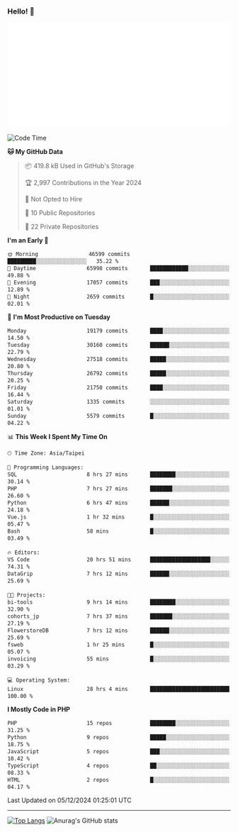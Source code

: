 ### Hello! 👋

![Metrics](/metrics.classic.svg)

<!--START_SECTION:waka-->
![Code Time](http://img.shields.io/badge/Code%20Time-2%2C069%20hrs%2019%20mins-blue)

**🐱 My GitHub Data** 

> 📦 419.8 kB Used in GitHub's Storage 
 > 
> 🏆 2,997 Contributions in the Year 2024
 > 
> 🚫 Not Opted to Hire
 > 
> 📜 10 Public Repositories 
 > 
> 🔑 22 Private Repositories 
 > 
**I'm an Early 🐤** 

```text
🌞 Morning                46599 commits       █████████░░░░░░░░░░░░░░░░   35.22 % 
🌆 Daytime                65998 commits       ████████████░░░░░░░░░░░░░   49.88 % 
🌃 Evening                17057 commits       ███░░░░░░░░░░░░░░░░░░░░░░   12.89 % 
🌙 Night                  2659 commits        █░░░░░░░░░░░░░░░░░░░░░░░░   02.01 % 
```
📅 **I'm Most Productive on Tuesday** 

```text
Monday                   19179 commits       ████░░░░░░░░░░░░░░░░░░░░░   14.50 % 
Tuesday                  30160 commits       ██████░░░░░░░░░░░░░░░░░░░   22.79 % 
Wednesday                27518 commits       █████░░░░░░░░░░░░░░░░░░░░   20.80 % 
Thursday                 26792 commits       █████░░░░░░░░░░░░░░░░░░░░   20.25 % 
Friday                   21750 commits       ████░░░░░░░░░░░░░░░░░░░░░   16.44 % 
Saturday                 1335 commits        ░░░░░░░░░░░░░░░░░░░░░░░░░   01.01 % 
Sunday                   5579 commits        █░░░░░░░░░░░░░░░░░░░░░░░░   04.22 % 
```


📊 **This Week I Spent My Time On** 

```text
🕑︎ Time Zone: Asia/Taipei

💬 Programming Languages: 
SQL                      8 hrs 27 mins       ████████░░░░░░░░░░░░░░░░░   30.14 % 
PHP                      7 hrs 27 mins       ███████░░░░░░░░░░░░░░░░░░   26.60 % 
Python                   6 hrs 47 mins       ██████░░░░░░░░░░░░░░░░░░░   24.18 % 
Vue.js                   1 hr 32 mins        █░░░░░░░░░░░░░░░░░░░░░░░░   05.47 % 
Bash                     58 mins             █░░░░░░░░░░░░░░░░░░░░░░░░   03.49 % 

🔥 Editors: 
VS Code                  20 hrs 51 mins      ███████████████████░░░░░░   74.31 % 
DataGrip                 7 hrs 12 mins       ██████░░░░░░░░░░░░░░░░░░░   25.69 % 

🐱‍💻 Projects: 
bi-tools                 9 hrs 14 mins       ████████░░░░░░░░░░░░░░░░░   32.90 % 
cohorts_jp               7 hrs 37 mins       ███████░░░░░░░░░░░░░░░░░░   27.19 % 
FlowerstoreDB            7 hrs 12 mins       ██████░░░░░░░░░░░░░░░░░░░   25.69 % 
fsweb                    1 hr 25 mins        █░░░░░░░░░░░░░░░░░░░░░░░░   05.07 % 
invoicing                55 mins             █░░░░░░░░░░░░░░░░░░░░░░░░   03.29 % 

💻 Operating System: 
Linux                    28 hrs 4 mins       █████████████████████████   100.00 % 
```

**I Mostly Code in PHP** 

```text
PHP                      15 repos            ████████░░░░░░░░░░░░░░░░░   31.25 % 
Python                   9 repos             █████░░░░░░░░░░░░░░░░░░░░   18.75 % 
JavaScript               5 repos             ███░░░░░░░░░░░░░░░░░░░░░░   10.42 % 
TypeScript               4 repos             ██░░░░░░░░░░░░░░░░░░░░░░░   08.33 % 
HTML                     2 repos             █░░░░░░░░░░░░░░░░░░░░░░░░   04.17 % 
```




 Last Updated on 05/12/2024 01:25:01 UTC
<!--END_SECTION:waka-->

<hr>

<span style="display:inline-block">[![Top Langs](https://github-readme-stats.vercel.app/api/top-langs/?username=maureendadap&layout=compact&theme=transparent)](https://github.com/anuraghazra/github-readme-stats)</span>
<span style="display:inline-block">![Anurag's GitHub stats](https://github-readme-stats.vercel.app/api?username=maureendadap&show_icons=true&theme=transparent&count_private=true)</span>

<!--
**MaureenDadap/maureendadap** is a ✨ _special_ ✨ repository because its `README.md` (this file) appears on your GitHub profile.

Here are some ideas to get you started:

- 🔭 I’m currently working on ...
- 🌱 I’m currently learning ...
- 👯 I’m looking to collaborate on ...
- 🤔 I’m looking for help with ...
- 💬 Ask me about ...
- 📫 How to reach me: ...
- 😄 Pronouns: ...
- ⚡ Fun fact: ...
-->
